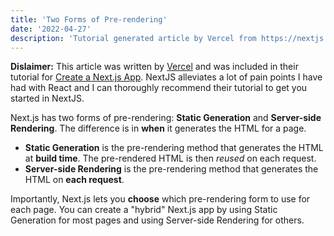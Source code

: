 ```yaml
---
title: 'Two Forms of Pre-rendering' 
date: '2022-04-27'
description: 'Tutorial generated article by Vercel from https://nextjs.org/learn/basics/create-nextjs-app'
---
```


**Dislaimer:** This article was written by [Vercel](https://vercel.com/) and was included in their tutorial for [Create a Next.js App](https://nextjs.org/learn/basics/create-nextjs-app). NextJS alleviates a lot of pain points I have had with React and I can thoroughly recommend their tutorial to get you started in NextJS.

Next.js has two forms of pre-rendering: **Static Generation** and **Server-side Rendering**. The difference is in **when** it generates the HTML for a page.

- **Static Generation** is the pre-rendering method that generates the HTML at **build time**. The pre-rendered HTML is then _reused_ on each request.
- **Server-side Rendering** is the pre-rendering method that generates the HTML on **each request**.

Importantly, Next.js lets you **choose** which pre-rendering form to use for each page. You can create a "hybrid" Next.js app by using Static Generation for most pages and using Server-side Rendering for others.